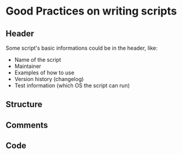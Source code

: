 # Good Practices on writing scripts

## Header

Some script's basic informations could be in the header, like:

* Name of the script
* Maintainer
* Examples of how to use
* Version history (changelog)
* Test information (which OS the script can run)

## Structure

## Comments

## Code
